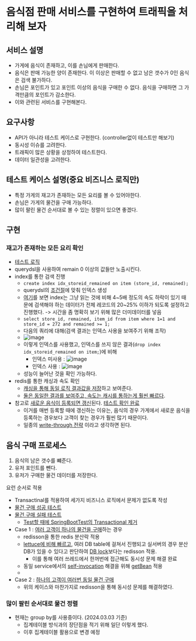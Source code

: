 # 음식점 판매 서비스를 구현하여 트래픽을 처리해 보자

## 서비스 설명

- 가게에 음식이 존재하고, 이를 손님에게 판매한다.
- 음식은 판매 가능한 양이 존재한다. 이 이상은 판매할 수 없고 남은 갯수가 0인 음식은 검색 불가하다.
- 손님은 포인트가 있고 포인트 이상의 음식을 구매한 수 없다. 음식을 구매하면 그 가격만큼의 포인트가 감소한다.
- 이와 관련된 서비스를 구현해본다.

## 요구사항

- API가 아니라 테스트 케이스로 구현한다. (controller없이 테스트만 해보기)
- 동시성 이슈를 고려한다.
- 트래픽이 많은 상황을 상정하여 테스트한다.
- 데이터 일관성을 고려한다.

## 테스트 케이스 설명(중요 비즈니스 로직만)

- 특정 가게의 재고가 존재하는 모든 요리를 볼 수 있어야한다.
- 손님은 가게의 물건을 구매 가능하다.
- 많이 팔린 물건 순서대로 볼 수 있는 정렬이 있으면 좋겠다.

## 구현

### 재고가 존재하는 모든 요리 확인

- [테스트 로직](https://github.com/RyooChan/nyam-nyam-good/blob/f7f4cf32331c042b8ae3869a8e73849c9861e07e/src/test/java/com/example/nyamnyamgood/item/service/ItemServiceTest.java#L67)
- querydsl을 사용하여 remain 0 이상의 값들만 노출시킨다.
- index를 통한 검색 진행
    - `create index idx_storeid_remained on item (store_id, remained);`
    - querydsl의 [조건절](https://github.com/RyooChan/nyam-nyam-good/blob/f7f4cf32331c042b8ae3869a8e73849c9861e07e/src/main/java/com/example/nyamnyamgood/item/repository/ItemRepositoryImpl.java#L26)에 맞춰 인덱스 생성
    - [여기](https://github.com/RyooChan/TIL/blob/main/Database/Real_MySQL/008.md)를 보면 index는 그냥 읽는 것에 비해 4~5배 정도의 속도 하락이 있기 때문에 검색해야 하는 데이터가 전체 레코드의 20~25% 이하가 되도록 설정하고 진행했다. -> 시간을 좀 명확히 보기 위해 많은 더미데이터를 넣음
    - `select store_id, remained, item_id from item where 1=1 and store_id = 272 and remained >= 1;`
    - 다음의 쿼리에 대해(검색 결과는 인덱스 사용을 보여주기 위해 조작) 
    - ![image](https://github.com/RyooChan/nyam-nyam-good/assets/53744363/56b56c96-ccb8-4f97-ae96-45b1445b7d0d)
    - 이렇게 인덱스를 사용했고, 인덱스를 쓰지 않은 결과(`drop index idx_storeid_remained on item;`)에 비해 
        - 인덱스 미사용 : ![image](https://github.com/RyooChan/nyam-nyam-good/assets/53744363/21df093c-80d8-462e-9ce9-fb416cbe98d7)
        - 인덱스 사용 : ![image](https://github.com/RyooChan/nyam-nyam-good/assets/53744363/61ec2e67-99e1-4e33-a5ad-3d7d7a3cd082)
    - 성능이 늘어난 것을 확인 가능하다.
- redis를 통한 캐싱과 속도 확인
    - [캐싱을 통해 동일 로직 결과값을 저장](https://github.com/RyooChan/nyam-nyam-good/blob/f7f4cf32331c042b8ae3869a8e73849c9861e07e/src/main/java/com/example/nyamnyamgood/item/service/ItemService.java#L43)하고 보여준다.
    - [둘은 동일한 결과를 보여주고, 속도는 캐시를 통하는게 훨씬 빠르다](https://github.com/RyooChan/nyam-nyam-good/blob/45179de63bacd90e46a26f7f2ec920afdda8e1f6/src/test/java/com/example/nyamnyamgood/item/service/ItemServiceTest.java#L100).
- 참고로 [새로운 음식이 등록되면 갱신](https://github.com/RyooChan/nyam-nyam-good/blob/45179de63bacd90e46a26f7f2ec920afdda8e1f6/src/main/java/com/example/nyamnyamgood/item/service/ItemService.java#L25)된다. [테스트 확인 완료](https://github.com/RyooChan/nyam-nyam-good/blob/45179de63bacd90e46a26f7f2ec920afdda8e1f6/src/test/java/com/example/nyamnyamgood/item/service/ItemServiceTest.java#L139)
    - 이거를 매번 등록할 때에 갱신하는 이유는, 음식의 경우 가게에서 새로운 음식을 등록하는 경우보다 고객이 찾는 경우가 훨씬 많기 때문이다.
    - 일종의 [write-through 전략](https://hello-backend.tistory.com/233) 이라고 생각하면 된다.

## 음식 구매 프로세스

1. 음식의 남은 갯수를 뺴준다.
2. 유저 포인트를 뺀다.
3. 유저가 구매한 물건 데이터를 저장한다.

요런 순서로 적용

- Transactinal를 적용하여 세가지 비즈니스 로직에서 문제가 없도록 작성
- [물건 구매 성공 테스트](https://github.com/RyooChan/nyam-nyam-good/blob/45179de63bacd90e46a26f7f2ec920afdda8e1f6/src/test/java/com/example/nyamnyamgood/customer/service/CustomerServiceTest.java#L65)
- [물건 구매 실패 테스트](https://github.com/RyooChan/nyam-nyam-good/blob/45179de63bacd90e46a26f7f2ec920afdda8e1f6/src/test/java/com/example/nyamnyamgood/customer/service/CustomerServiceTest.java#L76)
    - [Test할 때에 SpringBootTest의 Transactional 제거](https://hello-backend.tistory.com/294)
- Case 1 : [여러 고객이 하나의 물건을 구매](https://github.com/RyooChan/nyam-nyam-good/blob/45179de63bacd90e46a26f7f2ec920afdda8e1f6/src/test/java/com/example/nyamnyamgood/customer/service/CustomerServiceTest.java#L105)하는 경우
    - redisson을 통한 redis 분산락 적용
    - [lettuce에 비해 빠르고](https://hello-backend.tistory.com/214), 여러 DB table에 걸쳐서 진행되고 실서버의 경우 분산DB가 있을 수 있다고 판단하여 [DB lock](https://hello-backend.tistory.com/213)보다는 redisson 적용.
        - 이를 통해 여러 쓰레드에서 한꺼번에 접근해도 동시성 문제 해결 완료
    - 동일 service에서의 [self-invocation](https://hello-backend.tistory.com/258) 해결을 위해 [getBean](https://github.com/RyooChan/nyam-nyam-good/blob/45179de63bacd90e46a26f7f2ec920afdda8e1f6/src/main/java/com/example/nyamnyamgood/config/Utils.java#L8) 적용
    - 
- Case 2 : [하나의 고객이 여러번 동일 물건 구매](https://github.com/RyooChan/nyam-nyam-good/blob/45179de63bacd90e46a26f7f2ec920afdda8e1f6/src/test/java/com/example/nyamnyamgood/customer/service/CustomerServiceTest.java#L134)
    - 위의 케이스와 마찬가지로 redisson을 통해 동시성 문제를 해결하였다.

### 많이 팔린 순서대로 물건 정렬

- 현재는 group by를 사용중이다. (2024.03.03 기준)
    - 집계테이블 방식과의 장단점을 적기 위해 일단 이렇게 했다.
    - 이후 집계테이블 활용으로 변경 예정
